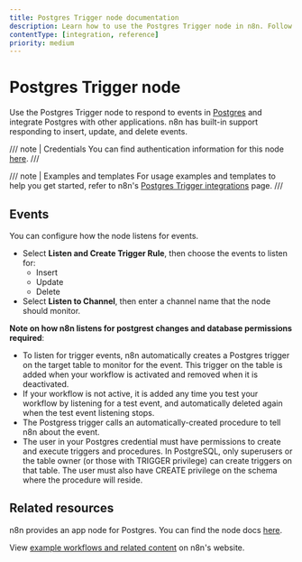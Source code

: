 ```yaml
---
title: Postgres Trigger node documentation
description: Learn how to use the Postgres Trigger node in n8n. Follow technical documentation to integrate Postgres Trigger node into your workflows.
contentType: [integration, reference]
priority: medium
---
```


# Postgres Trigger node

Use the Postgres Trigger node to respond to events in [Postgres](https://www.postgresql.org/) and integrate Postgres with other applications. n8n has built-in support responding to insert, update, and delete events.

/// note | Credentials
You can find authentication information for this node [here](/integrations/builtin/credentials/postgres.md).
///

/// note | Examples and templates
For usage examples and templates to help you get started, refer to n8n's [Postgres Trigger integrations](https://n8n.io/integrations/postgres-trigger/) page.
///

## Events

You can configure how the node listens for events.

* Select **Listen and Create Trigger Rule**, then choose the events to listen for:
	* Insert
	* Update
	* Delete
* Select **Listen to Channel**, then enter a channel name that the node should monitor.

**Note on how n8n listens for postgrest changes and database permissions required**:
* To listen for trigger events, n8n automatically creates a Postgres trigger on the target table to monitor for the event. This trigger on the table is added when your workflow is activated and removed when it is deactivated.
* If your workflow is not active, it is added any time you test your workflow by listening for a test event, and automatically deleted again when the test event listening stops.
* The Postgress trigger calls an automatically-created procedure to tell n8n about the event.
* The user in your Postgres credential must have permissions to create and execute triggers and procedures. In PostgreSQL, only superusers or the table owner (or those with TRIGGER privilege) can create triggers on that table. The user must also have CREATE privilege on the schema where the procedure will reside.


## Related resources

n8n provides an app node for Postgres. You can find the node docs [here](/integrations/builtin/app-nodes/n8n-nodes-base.postgres/index.md).

View [example workflows and related content](https://n8n.io/integrations/postgres-trigger/) on n8n's website.
